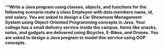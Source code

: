 ****Write a Java program using classes, objects, and functions for the following scenario:reate a class Employee with data members name, id, and salary.
You are asked to design a Car Showroom Management System using Object-Oriented Programming concepts in Java.
Your college has a small delivery service inside the campus. Items like snacks, notes, and gadgets are delivered using Bicycles, E-Bikes, and Drones. You are asked to design a Java program to model this service using OOP concepts.**


